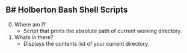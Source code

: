 B# Holberton Bash Shell Scripts
---
0. Where am I? 
   * Script that prints the absolute path of current working directory.
1. Whats in there?
   * Displays the contents list of your current directory.

